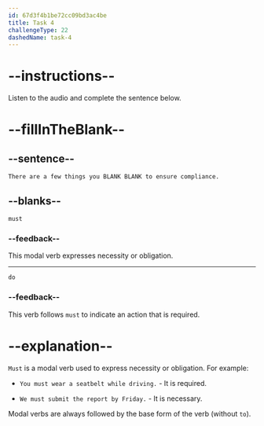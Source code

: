 ```yaml
---
id: 67d3f4b1be72cc09bd3ac4be
title: Task 4
challengeType: 22
dashedName: task-4
---
```


<!-- (Audio) Jessica: There are a few things you must do to ensure compliance. -->

# --instructions--

Listen to the audio and complete the sentence below.

# --fillInTheBlank--

## --sentence--

`There are a few things you BLANK BLANK to ensure compliance.`

## --blanks--

`must`

### --feedback--

This modal verb expresses necessity or obligation.

---

`do`

### --feedback--

This verb follows `must` to indicate an action that is required.

# --explanation--

`Must` is a modal verb used to express necessity or obligation. For example:

- `You must wear a seatbelt while driving.` - It is required.

- `We must submit the report by Friday.` - It is necessary.

Modal verbs are always followed by the base form of the verb (without `to`).
